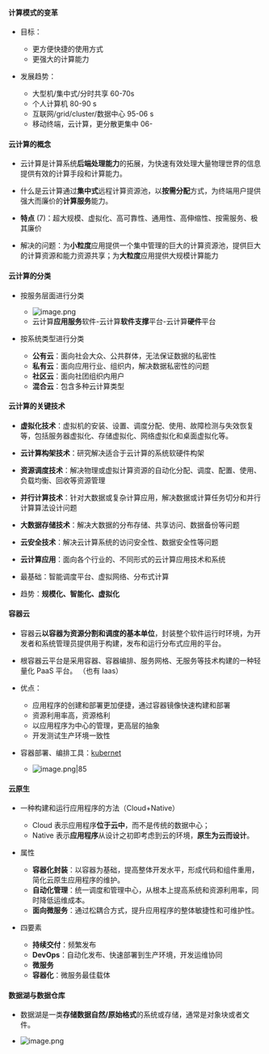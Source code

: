 
#### 计算模式的变革
- 目标：
	- 更方便快捷的使用方式
	- 更强大的计算能力

- 发展趋势：
	- 大型机/集中式/分时共享 60-70s 
	- 个人计算机 80-90 s
	- 互联网/grid/cluster/数据中心 95-06 s
	- 移动终端，云计算，更分散更集中 06-

#### 云计算的概念

- 云计算是计算系统**后端处理能力**的拓展，为快速有效处理大量物理世界的信息提供有效的计算手段和计算能力。

- 什么是云计算通过**集中式**远程计算资源池，以**按需分配**方式，为终端用户提供强大而廉价的**计算服务**能力。

- **特点** (7)：超大规模、虚拟化、高可靠性、通用性、高伸缩性、按需服务、极其廉价

- 解决的问题：为**小粒度**应用提供一个集中管理的巨大的计算资源池，提供巨大的计算资源和能力资源共享；为**大粒度**应用提供大规模计算能力 

#### 云计算的分类

- 按服务层面进行分类
	- ![image.png](https://thdlrt.oss-cn-beijing.aliyuncs.com/20240103111845.png)
	- 云计算**应用服务**软件-云计算**软件支撑**平台-云计算**硬件**平台

- 按系统类型进行分类
	- **公有云**：面向社会大众、公共群体，无法保证数据的私密性
	- **私有云**：面向应用行业、组织内，解决数据私密性的问题
	- **社区云**：面向社团组织内用户
	- **混合云**：包含多种云计算类型

#### 云计算的关键技术

- **虚拟化技术**：虚拟机的安装、设置、调度分配、使用、故障检测与失效恢复等，包括服务器虚拟化、存储虚拟化、网络虚拟化和桌面虚拟化等。 
- **云计算构架技术**：研究解决适合于云计算的系统软硬件构架 
- **资源调度技术**：解决物理或虚拟计算资源的自动化分配、调度、配置、使用、负载均衡、回收等资源管理 
- **并行计算技术**：针对大数据或复杂计算应用，解决数据或计算任务切分和并行计算算法设计问题
- **大数据存储技术**：解决大数据的分布存储、共享访问、数据备份等问题 
- **云安全技术**：解决云计算系统的访问安全性、数据安全性等问题 
- **云计算应用**：面向各个行业的、不同形式的云计算应用技术和系统

- 最基础：智能调度平台、虚拟网络、分布式计算
- 趋势：**规模化、智能化、虚拟化**

#### 容器云

- 容器云**以容器为资源分割和调度的基本单位**，封装整个软件运行时环境，为开发者和系统管理员提供用于构建，发布和运行分布式应用的平台。
- 根容器云平台是采用容器、容器编排、服务网格、无服务等技术构建的一种轻量化 PaaS 平台。 （也有 Iaas）

- 优点：
	- 应用程序的创建和部署更加便捷，通过容器镜像快速构建和部署
	- 资源利用率高，资源格利
	- 以应用程序为中心的管理，更高层的抽象
	- 开发测试生产环境一致性

- 容器部署、编排工具：[kubernet](https://kubernetes.io/)
	- ![image.png|85](https://thdlrt.oss-cn-beijing.aliyuncs.com/20240103115933.png)

#### 云原生

- 一种构建和运行应用程序的方法（Cloud+Native）
	- Cloud 表示应用程序**位于云中**，而不是传统的数据中心；
	- Native 表示**应用程序**从设计之初即考虑到云的环境，**原生为云而设计**。

- 属性
	- **容器化封装**：以容器为基础，提高整体开发水平，形成代码和组件重用，简化云原生应用程序的维护。
	- **自动化管理**：统一调度和管理中心，从根本上提高系统和资源利用率，同时降低运维成本。
	- **面向微服务**：通过松耦合方式，提升应用程序的整体敏捷性和可维护性。

- 四要素
	- **持续交付**：频繁发布
	- **DevOps**：自动化发布、快速部署到生产环境，开发运维协同
	- **微服务**
	- **容器化**：微服务最佳载体
#### 数据湖与数据仓库

- 数据湖是一类**存储数据自然/原始格式**的系统或存储，通常是对象块或者文件。 

- ![image.png](https://thdlrt.oss-cn-beijing.aliyuncs.com/20240103122043.png)
